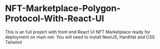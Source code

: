 # NFT-Marketplace-Polygon-Protocol-With-React-UI
This is an full project with front end React UI NFT Marketplace ready for deployment on main net. You will need to install NextJS, HardHat and CSS Tailwind 
